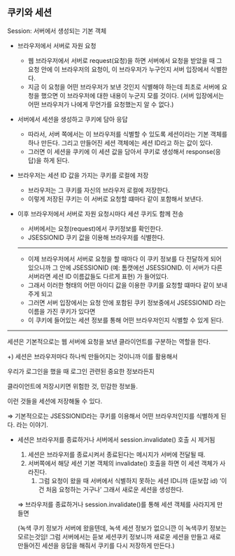 ## 쿠키와 세션

Session: 서버에서 생성되는 기본 객체

- 브라우저에서 서버로 자원 요청
    - 웹 브라우저에서 서버로 request(요청)을 하면 서버에서 요청을 받았을 때 그 요청 안에 이 브라우저의 요청이, 이 브라우저가 누구인지 서버 입장에서 식별한다.
    - 지금 이 요청을 어떤 브라우저가 보낸 것인지 식별해야 하는데 최초로 서버에 요청을 했으면 이 브라우저에 대한 내용이 누군지 모를 것이다. (서버 입장에서는 어떤 브라우저가 나에게 무언가를 요청했는지 알 수 없다.)

- 서버에서 세션을 생성하고 쿠키에 담아 응답
    - 따라서, 서버 쪽에서는 이 브라우저를 식별할 수 있도록 세션이라는 기본 객체를 하나 만든다. 그리고 만들어진 세션 객체에는 세션 ID라고 하는 값이 있다.
    - 그러면 이 세션을 쿠키에 이 세션 값을 담아서 쿠키로 생성해서 response(응답)을 하게 된다.

- 브라우저는 세션 ID 값을 가지는 쿠키를 로컬에 저장
    - 브라우저는 그 쿠키를 자신의 브라우저 로컬에 저장한다.
    - 이렇게 저장된 쿠키는 이 서버로 요청할 떄마다 같이 포함해서 보낸다.

- 이후 브라우저에서 서버로 자원 요청시마다 세션 쿠키도 함께 전송
    - 서버에서는 요청(request)에서 쿠키정보를 확인한다.
    - JSESSIONID 쿠키 값을 이용해 브라우저를 식별한다.

    ---

    - 이제 브라우저에서 서버로 요청을 할 때마다 이 쿠키 정보를 다 전달하게 되어 있으니까 그 안에 JSESSIONID (예: 톰캣에선 JSESSIONID. 이 서버가 다른 서버라면 세션 ID 이름값들도 다르게 표현) 가 들어있다.
    - 그래서 이러한 형태의 어떤 아이디 값을 이용한 쿠키를 요청할 떄마다 같이 보내주게 되고
    - 그러면 서버 입장에서는 요청 안에 포함된 쿠키 정보중에서 JSESSIONID 라는 이름을 가진 쿠키가 있다면
    - 이 쿠키에 들어있는 세션 정보를 통해 어떤 브라우저인지 식별할 수 있게 된다.


---

세션은 기본적으로는 웹 서버에 요청을 보낸 클라이언트를 구분하는 역할을 한다.


+) 세션은 브라우저마다 하나씩 만들어지는 것이니까 이를 활용해서 

우리가 로그인을 했을 때 로그인 관련된 중요한 정보라든지

클라이언트에 저장시키면 위험한 것, 민감한 정보들.

이런 것들을 세션에 저장해둘 수 있다. 

⇒ 기본적으로는 JSESSIONID라는 쿠키를 이용해서 어떤 브라우저인지를 식별하게 된다. 라는 이야기.

- 세션은 브라우저를 종료하거나 서버에서 session.invalidate() 호출 시 제거됨
    1. 세션은 브라우저를 종료시켜서 종료된다는 메시지가 서버에 전달될 때.
    2. 서버쪽에서 해당 세션 기본 객체의 invalidate() 호출을 하면 이 세션 객체가 사라진다. 
        1. 그럼 요청이 왔을 때 서버에서 식별하지 못하는 세션 ID니까 (듣보잡 id) ‘이건 처음 요청하는 거구나’ 그래서 새로운 세션을 생성한다. 

    ⇒ 브라우저를 종료하거나 session.invalidate()를 통해 세션 객체를 사라지게 만들면 

    (녹색 쿠키 정보가 서버에 왔을텐데, 녹색 세션 정보가 없으니깐 이 녹색쿠키 정보는 모르는것임! 그럼 서버에서는 듣보 세션쿠키 정보니까 새로운 세션을 만들고 새로 만들어진 세션을 응답을 해줘서 쿠키를 다시 저장하게 만든다.)

